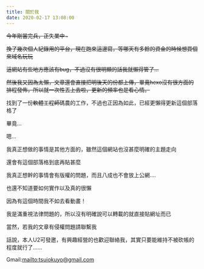 ```yaml
---
title: 關於我
date: 2020-02-17 13:08:00
---
```


~~今年剛當完兵，正失業中~~~

~~換了幾次個人紀錄用的平台，現在跑來這邊寫，等哪天有多餘的資金的時候想買個來域名玩玩~~

~~這網站有些地方應該有bug，不過沒有很明顯的話我就懶得管了...~~

~~然後我又因為太懶，文章還會直接把明後天的份都上傳，畢竟hexo沒有很方面的排程發佈，所以就一次性丟上去啦，更新的頻率也是看心情。~~

找到了一份~~軟體工程師~~碼農的工作，不過也正因為如此，已經更懶得更新這個部落格了

畢竟...

嗯...

我真正想做的事情是其他方面的，雖然這個網站也沒甚麼明確的主題走向

還會有這個部落格到底再貼甚麼

我真正想幹的事情會有版權的問題，而且八成也不會放上公網....

也還不知道要如何實作以及真的很懶

因為有這個時間我不如去看動畫！

我是滿重視法律問題的，所以沒有明確說可以轉載的就直接貼網址而已

當然，若我的文章有侵權問題請聯繫我

話說，本人U2可發邀，有興趣經營的也歡迎聯絡我，其實只要能維持不被砍帳的程度就行了......

Gmail:<mailto:tsuiokuyo@gmail.com>

<!--
  <div id="vueAnime">
  <div class="row">
      <div class="col-md-12">
        <template>
          <el-table :data="anime" stripe border height="250" style="width: 100%" @header-click="selectType">

            <el-table-column fixed prop="id" label="譯名" sortable>
            </el-table-column>

            <el-table-column prop="cover" label="IMDB">
              <template slot-scope="scope">
                <el-popover placement="right" title="" trigger="hover">
                  <img lazy :src="scope.row.data.cover">
                  <img slot="reference" :src="scope.row.data.cover" :alt="scope.row.data.cover" style="max-height: 100px;max-width: 150px">
                </el-popover>
              </template>
            </el-table-column>

            <el-table-column prop="nameJ" label="原文名">
            </el-table-column>

            <el-table-column prop="data.firstRank" label="前期感覺" sortable>
              <template slot-scope="scope">
                <el-rate v-model="scope.row.data.firstRank" disabled :max=6>
                </el-rate>
              </template>
            </el-table-column>

            <el-table-column prop="data.rank" label="喜愛程度" sortable>
              <template slot-scope="scope">
                <el-rate v-model="scope.row.data.rank" disabled :max=6>
                </el-rate>
              </template>
            </el-table-column>

            <el-table-column label="類型" :filters="select" :filter-method="filterTag">
              <template slot-scope="scope">
                <el-tag v-for="item in scope.row.data.type" :key="item" :type="item" effect="plain">
                  {{ item}}
                </el-tag>
              </template>
            </el-table-column>

            <el-table-column prop="data.episode" label="集數">
            </el-table-column>

            <el-table-column prop="data.memo" label="備註">
            </el-table-column>

          </el-table>
        </template>
      </div>
    </div>
  </div>
    <script>
    ELEMENT.locale(ELEMENT.lang.zhTW);
    </script>
    <script src="https://www.gstatic.com/firebasejs/7.9.1/firebase.js"></script>
     <script src="https://www.gstatic.com/firebasejs/7.9.1/firebase-analytics.js"></script>
     <script>
         function getData() {
      // Your web app's Firebase configuration
      let firebaseConfig = {
        apiKey: "AIzaSyC5veCoPDfBM7Vj4WOfI-xN0lLwiZUK_yo",
        authDomain: "tsuiokuyo-8a31a.firebaseapp.com",
        databaseURL: "https://tsuiokuyo-8a31a.firebaseio.com",
        projectId: "tsuiokuyo-8a31a",
        storageBucket: "tsuiokuyo-8a31a.appspot.com",
        messagingSenderId: "546368251283",
        appId: "1:546368251283:web:23253f9e609b874d897466",
        measurementId: "G-DXFDWHTMQX"
      };
      // Initialize Firebase
      firebase.initializeApp(firebaseConfig);
      firebase.analytics();
      let db = firebase.firestore();
      let ref = db.collection('動畫');
      let object = [];
      ref.get().then(querySnapshot => {
        querySnapshot.forEach(doc => {
          object.push({
            id: doc.id,
            data: doc.data()
          })
        });
      });
      return object;
    }
     </script>
<script>
  let vueAnime = new Vue({
    el: "#vueAnime",
    data: {
      anime: [],
      selectData: [],
    },
    mounted: function() {
      //取得資料
      this.anime = getData();

    },
    methods: {
      //篩選
      filterTag(value, row) {
        var checkTag = row.data.type.some(function(item, index, array) {
          return item === value
        });
        return checkTag;
      },

      //篩選的選項
      selectType(column, event) {
        let vm = this;
        if (vm.selectData.length == 0) {
          let list = []
          vm.anime.forEach(element => element.data.type !== undefined ? element.data.type.forEach(item => list.push(item)) : console.log("空"));
          let result = Array.from(new Set(list));
          this.selectData = result.map(element => {
            return {
              text: element,
              value: element
            }
          })
        };// end if
      },
    }, //end methods
  }); //end vue
</script>
-->
